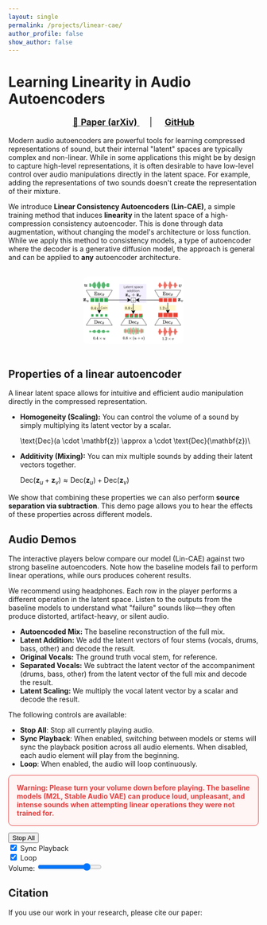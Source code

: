 ```yaml
---
layout: single
permalink: /projects/linear-cae/
author_profile: false
show_author: false
---
```


<style>
  .masthead {
    display: none !important;
  }
</style>




<script src="https://polyfill.io/v3/polyfill.min.js?features=es6"></script>
<script id="MathJax-script" async src="https://cdn.jsdelivr.net/npm/mathjax@3/es5/tex-mml-chtml.js"></script>

<style>
  .masthead {
    display: none !important;
  }
</style>

<link rel="stylesheet" href="{{ '/assets/css/demo_page.css' | relative_url }}">
<link rel="stylesheet" href="{{ '/assets/css/audioplayerstyle.css' | relative_url }}">
<script src="https://unpkg.com/wavesurfer.js@6.6.3/dist/wavesurfer.min.js"></script>


<div class="page__hero">
<h1>Learning Linearity in Audio Autoencoders</h1>
<p align="center" style="margin-top: 1rem; font-size: 1.1rem;">
<a href="https://arxiv.org/abs/2405.10091" style="margin-right: 20px;">
📄 <strong>Paper (arXiv)</strong>
</a>
|
<a href="https://github.com/bernardo-torres/linear-consistency-autoencoders" style="margin-left: 20px;">
<i class="fab fa-fw fa-github"></i> <strong>GitHub</strong>
</a>
</p>
</div>

<!-- Introduction -->

<p>
Modern audio autoencoders are powerful tools for learning compressed representations of sound, but their internal "latent" spaces are typically complex and non-linear. While in some applications this might be by design to capture high-level representations, it is often desirable to have low-level control over audio manipulations directly in the latent space. For example, adding the representations of two sounds doesn't create the representation of their mixture.
</p>

<p>
We introduce <strong>Linear Consistency Autoencoders (Lin-CAE)</strong>, a simple training method that induces <strong>linearity</strong> in the latent space of a high-compression consistency autoencoder. This is done through data augmentation, without changing the model's architecture or loss function. While we apply this method to consistency models, a type of autoencoder where the decoder is a generative diffusion model, the approach is general and can be applied to <strong>any</strong> autoencoder architecture. 
</p>

<!-- Central Image -->

<p align="center">
<img src="/documents/images/linear-cae/overview.png" alt="A linear decoder respects latent space scaling (homogeneity) and addition (additivity)." style="max-width: 40%; height: auto; border-radius: 0.5rem; margin: 1rem 0;">
</p>


<h2>Properties of a linear autoencoder</h2>
<p>
A linear latent space allows for intuitive and efficient audio manipulation directly in the compressed representation.
</p>
<ul>
<li>
<strong>Homogeneity (Scaling):</strong> You can control the volume of a sound by simply multiplying its latent vector by a scalar. 

<!-- $\text{Dec}(a \cdot \mathbf{z}) \approx a \cdot \text{Dec}(\mathbf{z})$ -->
\\text{Dec}(a \cdot \mathbf{z}) \approx a \cdot \text{Dec}(\mathbf{z})\
</li>
<li>
<strong>Additivity (Mixing):</strong> You can mix multiple sounds by adding their latent vectors together.





$\text{Dec}(\mathbf{z}_u + \mathbf{z}_v) \approx \text{Dec}(\mathbf{z}_u) + \text{Dec}(\mathbf{z}_v)$
</li>
</ul>
<p>
We show that combining these properties we can also perform <strong>source separation via subtraction</strong>. This demo page allows you to hear the effects of these properties across different models.
</p>

<!-- Audio Demos Section -->

<div class="audio-demos-section">
<h2>Audio Demos</h2>

<!-- Model Comparison Table -->

<p>
The interactive players below compare our model (Lin-CAE) against two strong baseline autoencoders. Note how the baseline models fail to perform linear operations, while ours produces coherent results.
</p

<!-- Explanation of Operations -->

<p>
We recommend using headphones. Each row in the player performs a different operation in the latent space. Listen to the outputs from the baseline models to understand what "failure" sounds like—they often produce distorted, artifact-heavy, or silent audio.
</p>
<ul>
<li>
<strong>Autoencoded Mix:</strong> The baseline reconstruction of the full mix. 
</li>
<li>
<strong>Latent Addition:</strong> We add the latent vectors of four stems (vocals, drums, bass, other) and decode the result.
</li>
<li>
<strong>Original Vocals:</strong> The ground truth vocal stem, for reference.
</li>
<li>
<strong>Separated Vocals:</strong> We subtract the latent vector of the accompaniment (drums, bass, other) from the latent vector of the full mix and decode the result.
</li>
<li>
<strong>Latent Scaling:</strong> We multiply the vocal latent vector by a scalar and decode the result.
</li>
</ul>




<p>
  The following controls are available:
</p>
<ul>
  <li><strong>Stop All</strong>: Stop all currently playing audio.</li>
  <li><strong>Sync Playback</strong>: When enabled, switching between models or stems will sync the playback position across all audio elements. When disabled, each audio element will play from the beginning.</li>
  <li><strong>Loop</strong>: When enabled, the audio will loop continuously.</li>
</ul>



<p style="color: #e53e3e; font-weight: bold; border: 1px solid #e53e3e; background-color: #fff5f5; padding: 1rem; border-radius: 0.5rem;">
<strong>Warning:</strong> Please turn your volume down before playing. The baseline models (M2L, Stable Audio VAE) can produce loud, unpleasant, and intense sounds when attempting linear operations they were not trained for.
</p>

  <div class="global-controls">
    <div class="control-group">
      <button id="stopAllButton" class="stop-all-button">Stop All</button>
    </div>
    <div class="control-group">
      <input type="checkbox" id="syncCheckbox" checked>
      <label for="syncCheckbox">Sync Playback</label>
    </div>
    <div class="control-group">
      <input type="checkbox" id="loopCheckbox" checked>
      <label for="loopCheckbox">Loop</label>
    </div>
    <div class="control-group">
      <label for="volumeSlider">Volume:</label>
      <input type="range" id="volumeSlider" class="volume-slider" min="0" max="1" step="0.01" value="0.8">
    </div>
  </div>

  <div id="players-wrapper"></div>
</div>

<script src="{{ '/assets/js/linear-cae_main.js' | relative_url }}" type="module"></script>

## Citation

If you use our work in your research, please cite our paper: